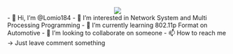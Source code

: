 <div align="center">
  <img src=/>
</div>
- 👋 Hi, I’m @Lomio184
- 👀 I’m interested in Network System and Multi Processing Programming
- 🌱 I’m currently learning 802.11p Format on Automotive 
- 💞️ I’m looking to collaborate on someone
- 📫 How to reach me -> Just leave comment something

<!---
Lomio184/Lomio184 is a ✨ special ✨ repository because its `README.md` (this file) appears on your GitHub profile.
You can click the Preview link to take a look at your changes.
--->
